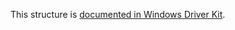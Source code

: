 This structure is [documented in Windows Driver Kit](https://learn.microsoft.com/en-us/windows-hardware/drivers/ddi/ntddk/ns-ntddk-_file_attribute_tag_information).
